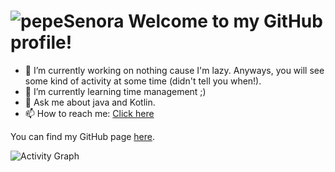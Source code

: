 # ![pepeSenora](https://cdn.betterttv.net/emote/5a85705d015fa621b3af4b35/2x) Welcome to my GitHub profile!

- 🔭 I’m currently working on nothing cause I'm lazy. Anyways, you will see some kind of activity at some time (didn't tell you when!).
- 🌱 I’m currently learning time management ;)<!-- 👯 I’m looking to collaborate on ...- 🤔 I’m looking for help with ...-->
- 💬 Ask me about java and Kotlin.
- 📫 How to reach me: [Click here](mailto:bjar@gmx.de)<!-- 😄 Pronouns: ...-->
<!-- ⚡ Fun fact: I make commits more often in a day than I stream in a month.-->

You can find my GitHub page [here](https://warriorzz.github.io).

![Activity Graph](https://github-profile-summary-cards.vercel.app/api/cards/profile-details?username=warriorzz&theme=github_dark)

<!-- [![warriorzz's GitHub stats](https://github-readme-stats.vercel.app/api?username=warriorzz&theme=great-gatsby)](https://github.com/anuraghazra/github-readme-stats)

[![Top Langs](https://github-readme-stats.vercel.app/api/top-langs/?username=warriorzz&theme=dark)](https://github.com/anuraghazra/github-readme-stats)
